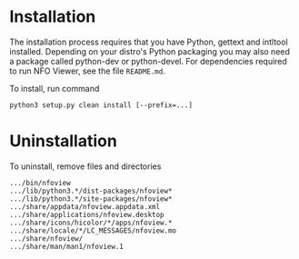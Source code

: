 Installation
============

The installation process requires that you have Python, gettext and
intltool installed. Depending on your distro's Python packaging you may
also need a package called python-dev or python-devel. For dependencies
required to run NFO Viewer, see the file `README.md`.

To install, run command

    python3 setup.py clean install [--prefix=...]

Uninstallation
==============

To uninstall, remove files and directories

    .../bin/nfoview
    .../lib/python3.*/dist-packages/nfoview*
    .../lib/python3.*/site-packages/nfoview*
    .../share/appdata/nfoview.appdata.xml
    .../share/applications/nfoview.desktop
    .../share/icons/hicolor/*/apps/nfoview.*
    .../share/locale/*/LC_MESSAGES/nfoview.mo
    .../share/nfoview/
    .../share/man/man1/nfoview.1
